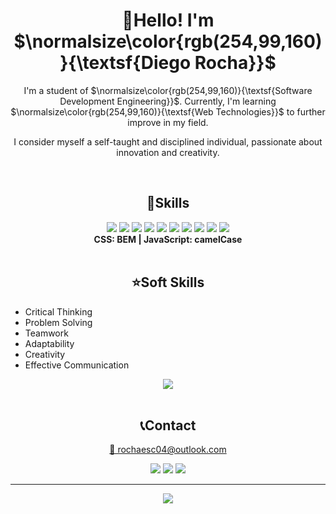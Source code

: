 
<h1 align="center">👋Hello! I'm $\normalsize\color{rgb(254,99,160)}{\textsf{Diego Rocha}}$</h1>
<p align="center">I'm a student of $\normalsize\color{rgb(254,99,160)}{\textsf{Software Development Engineering}}$. Currently, I'm learning $\normalsize\color{rgb(254,99,160)}{\textsf{Web Technologies}}$ to further improve in my field.</p>
</p>
<p align="center">I consider myself a self-taught and disciplined individual, passionate about innovation and creativity.</p>

<br>

<h2 align="center">🔧Skills</h2>

<div align="center">
    <img src="https://img.shields.io/badge/html5-%23E34F26.svg?style=for-the-badge&logo=html5&logoColor=white" /> <!--HTML-->
    <img src="https://img.shields.io/badge/css3-%231572B6.svg?style=for-the-badge&logo=css3&logoColor=white"/> <!--CSS-->
    <img src="https://img.shields.io/badge/bootstrap-%23563D7C.svg?style=for-the-badge&logo=bootstrap&logoColor=white"/> <!--Bootstrap-->
    <img src="https://img.shields.io/badge/SASS-CD6799?logo=sass&logoColor=FFFFFF&style=for-the-badge"/> <!--SASS-->
    <img src="https://img.shields.io/badge/GULP-%23CF4647.svg?style=for-the-badge&logo=gulp&logoColor=white"/> <!--Gulp-->
    <img src="https://img.shields.io/badge/javascript-%23323330.svg?style=for-the-badge&logo=javascript&logoColor=%23F7DF1E"/> <!--JavaScript-->
    <img src="https://img.shields.io/badge/php-%23777BB4.svg?style=for-the-badge&logo=php&logoColor=white"/> <!--PHP-->
    <img src="https://img.shields.io/badge/python-3670A0?style=for-the-badge&logo=python&logoColor=ffdd54"/> <!--Python-->
    <img src="https://img.shields.io/badge/java-%23ED8B00.svg?style=for-the-badge&logo=java&logoColor=white"/> <!--Java-->
    <img src="https://img.shields.io/badge/mysql-%2300f.svg?style=for-the-badge&logo=mysql&logoColor=white"/> <!--MySql-->
</div>

<div align="center">
    <strong>CSS: BEM | JavaScript: camelCase</strong>
</div>

<br>

<h2 align="center">⭐Soft Skills</h2>
<ul>
    <li>Critical Thinking</li>
    <li>Problem Solving</li>
    <li>Teamwork</li>
    <li>Adaptability</li>
    <li>Creativity</li>
    <li>Effective Communication</li>
</ul>

<div align="center">
    <img src="https://github-readme-streak-stats.herokuapp.com/?user=RochaDiego04&theme=radical&hide_border=false"/><br/>
</div>

<br>

<h2 align="center">📞Contact</h2>
<div align="center">
    <a href="mailto:rochaesc04@outlook.com" target="_blank"><p>📧 rochaesc04@outlook.com</p></a>
    <a href="https://www.linkedin.com/in/diego-rocha-escamilla/" alt="My LinkedIn" target="_blank"><img src="https://img.shields.io/badge/LinkedIn-0072b1?logo=linkedin&logoColor=white&style=for-the-badge"></a>
    <a href="https://discordapp.com/users/rochadiego45" alt="My Discord" target="_blank"><img src="https://img.shields.io/badge/RochaDiego45-7289da?logo=discord&logoColor=FFFFFF&style=for-the-badge"></a>
    <a href="https://github.com/RochaDiego04" alt="My GitHub"><img src="https://img.shields.io/badge/RochaDiego04-black?logo=github&logoColor=FFFFFF&style=for-the-badge"></a>
</div>

<hr>

<div align="center">
    <a href="https://visitcount.itsvg.in">
      <img src="https://visitcount.itsvg.in/api?id=RochaDiego04&icon=8&color=10" />
    </a>
</div>
